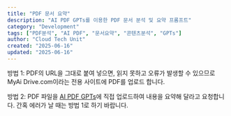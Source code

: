 ```yaml
---
title: "PDF 문서 요약"
description: "AI PDF GPTs를 이용한 PDF 문서 분석 및 요약 프롬프트"
category: "Development"
tags: ["PDF분석", "AI PDF", "문서요약", "콘텐츠분석", "GPTs"]
author: "Cloud Tech Unit"
created: "2025-06-16"
updated: "2025-06-16"
---
```


방법 1: PDF의 URL을 그대로 붙여 넣으면, 읽지 못하고 오류가 발생할 수 있으므로 MyAi Drive.com이라는 전용 사이트에 PDF를 업로드 합니다.

방법 2: PDF 파일을 [AI PDF GPTs](https://chatgpt.com/g/g-V2KIUZSj0-ai-pdf-drive-chat-create-organize)에 직접 업로드하여 내용을 요약해 달라고 요청합니다. 간혹 에러가 날 때는 방법 1로 하기 바랍니다.
